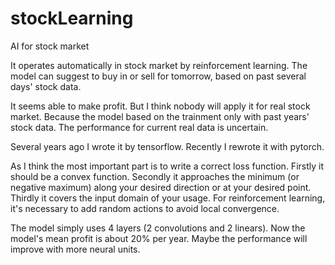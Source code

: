 # stockLearning
AI for stock market

It operates automatically in stock market by reinforcement learning.
The model can suggest to buy in or sell for tomorrow, based on past several days' stock data.

It seems able to make profit.
But I think nobody will apply it for real stock market.
Because the model based on the trainment only with past years' stock data.
The performance for current real data is uncertain.

Several years ago I wrote it by tensorflow. Recently I rewrote it with pytorch.

As I think the most important part is to write a correct loss function.
Firstly it should be a convex function.
Secondly it approaches the minimum (or negative maximum) along your desired direction or at your desired point.
Thirdly it covers the input domain of your usage.
For reinforcement learning, it's necessary to add random actions to avoid local convergence.

The model simply uses 4 layers (2 convolutions and 2 linears).
Now the model's mean profit is about 20% per year.
Maybe the performance will improve with more neural units.


